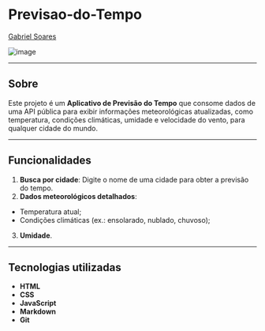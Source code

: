 # Previsao-do-Tempo

[Gabriel Soares](https://www.linkedin.com/in/gabriel-soares-3098782b0/)

![image](https://github.com/user-attachments/assets/e37e7bc6-51ee-4542-905e-555411dab642)

---

## Sobre
Este projeto é um **Aplicativo de Previsão do Tempo** que consome dados de uma API pública para exibir informações meteorológicas atualizadas, como temperatura, condições climáticas, umidade e velocidade do vento, para qualquer cidade do mundo.

---

## Funcionalidades
1. **Busca por cidade**: Digite o nome de uma cidade para obter a previsão do tempo.
2. **Dados meteorológicos detalhados**:
  - Temperatura atual;
  - Condições climáticas (ex.: ensolarado, nublado, chuvoso);
3. **Umidade**.

---

## Tecnologias utilizadas
- **HTML**
- **CSS**
- **JavaScript**
- **Markdown**
- **Git**
